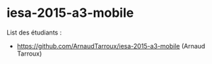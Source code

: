 # iesa-2015-a3-mobile

List des étudiants :
 * https://github.com/ArnaudTarroux/iesa-2015-a3-mobile (Arnaud Tarroux)
